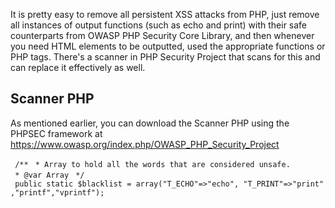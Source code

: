 It is pretty easy to remove all persistent XSS attacks from PHP, just
remove all instances of output functions (such as echo and print) with
their safe counterparts from OWASP PHP Security Core Library, and then
whenever you need HTML elements to be outputted, used the appropriate
functions or PHP tags. There's a scanner in PHP Security Project that
scans for this and can replace it effectively as well.

## Scanner PHP

As mentioned earlier, you can download the Scanner PHP using the PHPSEC
framework at
<https://www.owasp.org/index.php/OWASP_PHP_Security_Project>

` /**`
` * Array to hold all the words that are considered unsafe.`
` * @var Array`
` */`
` public static $blacklist = array("T_ECHO"=>"echo", "T_PRINT"=>"print","printf","vprintf");`
